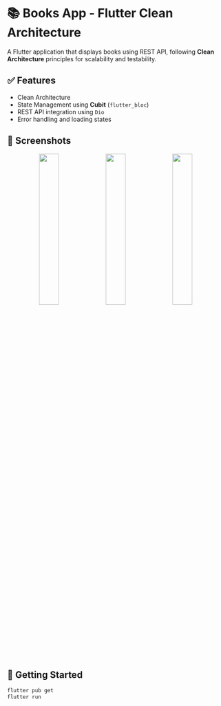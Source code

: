 # 📚 Books App - Flutter Clean Architecture

A Flutter application that displays books using REST API, following **Clean Architecture** principles for scalability and testability.

## ✅ Features

- Clean Architecture 
- State Management using **Cubit** (`flutter_bloc`)
- REST API integration using `Dio`
- Error handling and loading states

## 📸 Screenshots

<p align="center">
  <img src="https://github.com/user-attachments/assets/cd55f49d-868f-4c21-b719-f9c2436899db" width="30%"/>
<img src="https://github.com/user-attachments/assets/aa42141b-a331-4ad2-8c63-e8608d6b6145"width="30%" />
  <img  src="https://github.com/user-attachments/assets/843a678e-446a-4f1a-92e2-6674bc3e67da"width="30%" />

</p>




## 🚀 Getting Started

```bash
flutter pub get
flutter run


